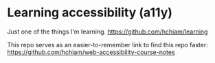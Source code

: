 # Learning accessibility (a11y)

Just one of the things I'm learning. <https://github.com/hchiam/learning>

This repo serves as an easier-to-remember link to find this repo faster: https://github.com/hchiam/web-accessibility-course-notes
